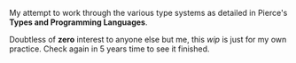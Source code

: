 My attempt to work through the various type systems as detailed in Pierce's **Types and Programming
Languages**.

Doubtless of **zero** interest to anyone else but me, this *wip* is just for my own practice. Check
again in 5 years time to see it finished.
